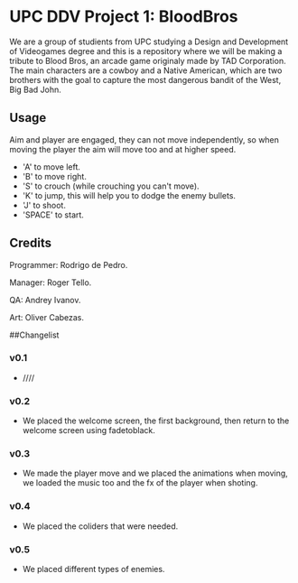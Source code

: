 
# UPC DDV Project 1: BloodBros
We are a group of studients from UPC studying a Design and Development of Videogames degree and this is a repository where we will be making a tribute to Blood Bros, an arcade game originaly made by TAD Corporation. The main characters are a cowboy and a Native American, which are two brothers with the goal to capture the most dangerous bandit of the West, Big Bad John.

## Usage
Aim and player are engaged, they can not move independently, so when moving the player the aim will move too and at higher speed. 
  - 'A' to move left. 
  - 'B' to move right. 
  - 'S' to crouch (while crouching you can't move).
  - 'K' to jump, this will help you to dodge the enemy bullets.
  - 'J' to shoot. 
  - 'SPACE' to start.

## Credits
Programmer: Rodrigo de Pedro.

Manager: Roger Tello.

QA: Andrey Ivanov. 

Art: Oliver Cabezas. 

##Changelist
### v0.1
  - ////

### v0.2
  - We placed the welcome screen, the first background, then return to the welcome screen using fadetoblack. 

### v0.3
  - We made the player move and we placed the animations when moving, we loaded the music too and the fx of the player when shoting. 
  
### v0.4
  - We placed the coliders that were needed. 

### v0.5
  - We placed different types of enemies. 


